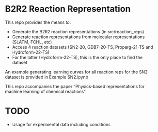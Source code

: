 # B2R2 Reaction Representation

This repo provides the means to:
- Generate the B2R2 reaction representations (in src/reaction_reps)
- Generate reaction representations from molecular representations (SLATM, FCHL, etc)
- Access 4 reaction datasets (SN2-20, GDB7-20-TS, Proparg-21-TS and Hydroform-22-TS)
- For the latter (Hydroform-22-TS), this is the only place to find the dataset 

An example generating learning curves for all reaction reps for the SN2 dataset is provided in Example SN2.ipynb 

This repo accompanies the paper "Physics-based representations for machine learning of chemical reactions"

# TODO 
- Usage for experimental data including conditions
